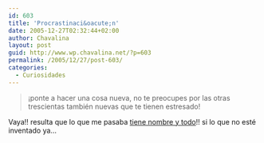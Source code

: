 ```yaml
---
id: 603
title: 'Procrastinaci&oacute;n'
date: 2005-12-27T02:32:44+02:00
author: Chavalina
layout: post
guid: http://www.wp.chavalina.net/?p=603
permalink: /2005/12/27/post-603/
categories:
  - Curiosidades
---
```

> &iexcl;ponte a hacer una cosa nueva, no te preocupes por las otras trescientas también nuevas que te tienen estresado!

Vaya!! resulta que lo que me pasaba <a href="http://www.microsiervos.com/archivo/mundoreal/procrastinacion.html" target="_blank">tiene nombre y todo</a>!! si lo que no esté inventado ya…